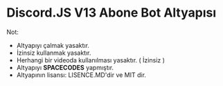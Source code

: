 # Discord.JS V13 Abone Bot Altyapısı
 Not:
- Altyapıyı çalmak yasaktır.
- İzinsiz kullanmak yasaktır.
- Herhangi bir videoda kullanılması yasaktır. ( İzinsiz )
- Altyapıyı **SPACECODES** yapmıştır. 
- Altyapının lisansı: LISENCE.MD'dir ve MIT dir.
